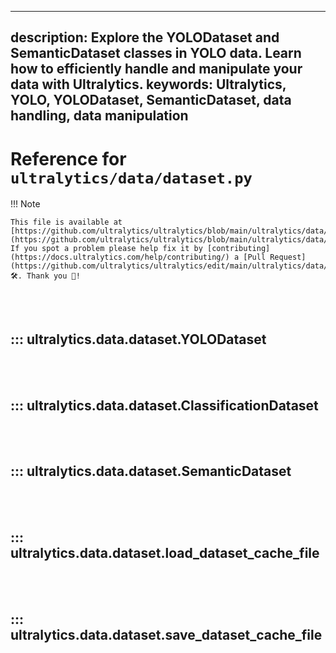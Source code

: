 ______________________________________________________________________

## description: Explore the YOLODataset and SemanticDataset classes in YOLO data. Learn how to efficiently handle and manipulate your data with Ultralytics. keywords: Ultralytics, YOLO, YOLODataset, SemanticDataset, data handling, data manipulation

# Reference for `ultralytics/data/dataset.py`

!!! Note

```
This file is available at [https://github.com/ultralytics/ultralytics/blob/main/ultralytics/data/dataset.py](https://github.com/ultralytics/ultralytics/blob/main/ultralytics/data/dataset.py). If you spot a problem please help fix it by [contributing](https://docs.ultralytics.com/help/contributing/) a [Pull Request](https://github.com/ultralytics/ultralytics/edit/main/ultralytics/data/dataset.py) 🛠️. Thank you 🙏!
```

<br><br>

## ::: ultralytics.data.dataset.YOLODataset

<br><br>

## ::: ultralytics.data.dataset.ClassificationDataset

<br><br>

## ::: ultralytics.data.dataset.SemanticDataset

<br><br>

## ::: ultralytics.data.dataset.load_dataset_cache_file

<br><br>

## ::: ultralytics.data.dataset.save_dataset_cache_file

<br><br>
